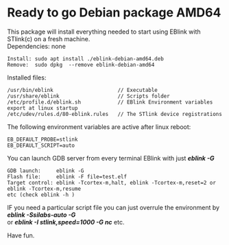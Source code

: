 # Ready to go Debian package AMD64

This package will install everything needed to start using EBlink with STlink(c) on a fresh machine.  
Dependencies: none


    Install: sudo apt install ./eblink-debian-amd64.deb
    Remove:  sudo dpkg  --remove eblink-debian-amd64

Installed files:

    /usr/bin/eblink                     // Executable  
    /usr/share/eblink                   // Scripts folder  
    /etc/profile.d/eblink.sh            // EBlink Environment variables export at linux startup  
    /etc/udev/rules.d/80-eblink.rules   // The STlink device registrations  


The following environment variables are active after linux reboot:

    EB_DEFAULT_PROBE=stlink
    EB_DEFAULT_SCRIPT=auto

You can launch GDB server from every terminal EBlink with just **_eblink -G_**  


    GDB launch:     eblink -G
    Flash file:     eblink -F file=test.elf
    Target control: eblink -Tcortex-m,halt, eblink -Tcortex-m,reset=2 or eblink -Tcortex-m,resume
    etc (check eblink -h )  

IF you need a particular script file you can just overrule the environment by **_eblink -Ssilabs-auto -G_**  
or **_eblink -I stlink,speed=1000 -G nc_** etc.
    
Have fun.
